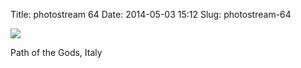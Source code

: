 Title: photostream 64
Date: 2014-05-03 15:12
Slug: photostream-64

[![](http://martinfowler.com/photos/64.jpg)](http://martinfowler.com/photos/64.html)

</p>

</p>

Path of the Gods, Italy

</p>


